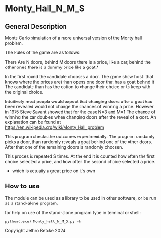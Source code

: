 # Monty_Hall_N_M_S

## General Description

Monte Carlo simulation of  a more universal 
version of the Monty hall problem.
    
The Rules of the game are as follows:
    
There Are N doors, behind M doors there is a price, like a car,
behind the other ones there is a dummy price like a goat.*
    
In the first round the candidate chooses a door. 
The game show host (that knows where the prices are) than opens 
one door that has a goat behind it
The candidate than has the option to change their choice or 
to keep  with the original choice. 
   
Intuitively most people would expect that changing doors after a goat 
has been revealed would not change the chances of winning a price. 
However in 1975 Steve Savant showed that for the case N=3 and M=1
The chance of winning the car doubles when changing doors after the reveal
of a goat. An explanation can be found at
https://en.wikipedia.org/wiki/Monty_Hall_problem
    
This program checks the outcomes experimentally. The program randomly 
picks a door, than randomly reveals a goat behind one of the other doors.
After that one of the remaining doors is randomly choosen.
    
This proces is repeated S times. At the end it is counted how often
the first choice selected a price, and how often the second choice
selected a price.

* which is actually a great price on it's own

## How to use

The module can be used as a library to be used in other software, or be run as
a stand-alone program.

for help on use of the stand-alone program type in terminal or shell:

```
python(.exe) Monty_Hall_N_M_S.py -h
```


Copyright Jethro Betcke 2024
    
    